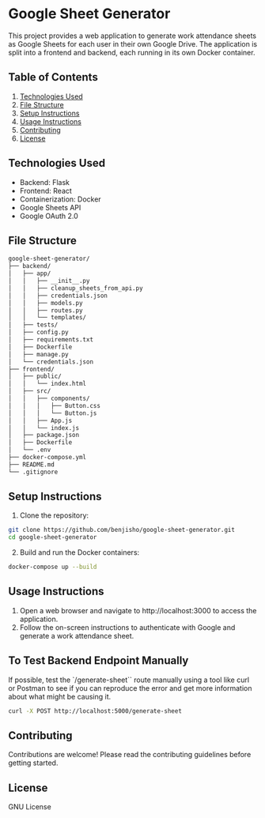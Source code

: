 # Google Sheet Generator

This project provides a web application to generate work attendance sheets as Google Sheets for each user in their own Google Drive. The application is split into a frontend and backend, each running in its own Docker container.

## Table of Contents

1. [Technologies Used](#technologies-used)
2. [File Structure](#file-structure)
3. [Setup Instructions](#setup-instructions)
4. [Usage Instructions](#usage-instructions)
5. [Contributing](#contributing)
6. [License](#license)

## Technologies Used

- Backend: Flask
- Frontend: React
- Containerization: Docker
- Google Sheets API
- Google OAuth 2.0

## File Structure

```bash
google-sheet-generator/
├── backend/
│   ├── app/
│   │   ├── __init__.py
│   │   ├── cleanup_sheets_from_api.py
│   │   ├── credentials.json
│   │   ├── models.py
│   │   ├── routes.py
│   │   └── templates/
│   ├── tests/
│   ├── config.py
│   ├── requirements.txt
│   ├── Dockerfile
│   ├── manage.py
│   └── credentials.json
├── frontend/
│   ├── public/
│   │   └── index.html
│   ├── src/
│   │   ├── components/
│   │   │   ├── Button.css
│   │   │   └── Button.js
│   │   ├── App.js
│   │   └── index.js
│   ├── package.json
│   ├── Dockerfile
│   └── .env
├── docker-compose.yml
├── README.md
└── .gitignore
```

## Setup Instructions

1. Clone the repository:
```bash
git clone https://github.com/benjisho/google-sheet-generator.git
cd google-sheet-generator
```

2. Build and run the Docker containers:
```bash
docker-compose up --build
```

## Usage Instructions

1. Open a web browser and navigate to http://localhost:3000 to access the application.
2. Follow the on-screen instructions to authenticate with Google and generate a work attendance sheet.

## To Test Backend Endpoint Manually

If possible, test the `/generate-sheet`` route manually using a tool like curl or Postman to see if you can reproduce the error and get more information about what might be causing it.
```bash
curl -X POST http://localhost:5000/generate-sheet
```

## Contributing
Contributions are welcome! Please read the contributing guidelines before getting started.

## License
GNU License